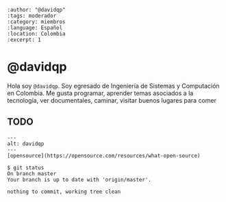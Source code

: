 
```{post} 2023-07-23
:author: "@davidqp"
:tags: moderador
:category: miembros
:language: Español
:location: Colombia
:excerpt: 1
```

# @davidqp

Hola soy `@davidqp`. Soy egresado de Ingeniería de Sistemas y Computación en Colombia. Me gusta programar, aprender temas asociados a la tecnología, ver documentales, caminar, visitar buenos lugares para comer

## TODO

```{figure} index.md-data/opensource.png
---
alt: davidqp
---
[opensource](https://opensource.com/resources/what-open-source)
```

```console
$ git status 
On branch master
Your branch is up to date with 'origin/master'.

nothing to commit, working tree clean
```
